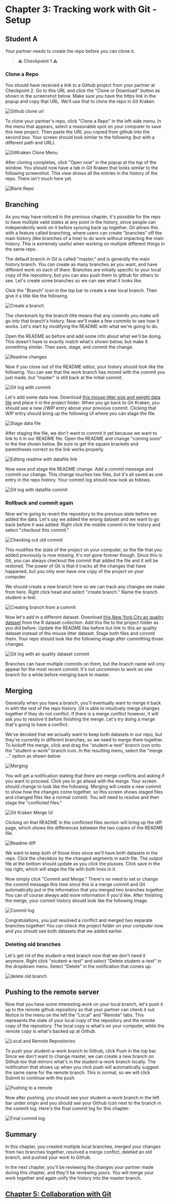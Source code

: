 # Chapter 3: Tracking work with Git - Setup

## Student A

Your partner needs to create the repo before you can clone it.

> :warning: **Checkpoint 1** :warning:

### Clone a Repo

You should have received a link to a Github project from your partner at Checkpoint 2. Go to this URL and click the "Clone or Download" button as shown in the screenshot below. Make sure you have the https link in the popup and copy that URL. We'll use that to clone the repo in Git Kraken.

![Github clone url](../img/github_clone.png)

To clone your partner's repo, click "Clone a Repo" in the left-side menu. In the menu that appears, select a reasonable spot on your computer to save this new project. Then paste the URL you copied from github into the second box. Your screen should look similar to the following (but with a different path and URL).

![GitKraken Clone Menu](../img/gitkraken_clone.png)

After cloning completes, click "Open now" in the popup at the top of the window. You should now have a tab in Git Kraken that looks similar to the following screenshot. This view shows all the entries in the history of the repo. There isn't much here yet.

![Blank Repo](../img/blank_repo_page.png)

## Branching

As you may have noticed in the previous chapter, it's possible for the repo to have multiple valid states at any point in the history, since people can independently work on it before syncing back up together. Git allows this with a feature called branching, where users can create "branches" off the main history (like branches of a tree) to do work without impacting the main history. This is extremely useful when working on multiple different things in the same repo.

The default branch in Git is called "master," and is generally the main history branch. You can create as many branches as you want, and have different work on each of them. Branches are initially specific to your local copy of the repository, but you can also push them to github for others to see. Let's create some branches so we can see what it looks like.

Click the "Branch" icon in the top bar to create a new local branch. Then give it a title like the following.

![Create a branch](../img/work_branch_a.png)

The checkmark by the branch title means that any commits you make will go into that branch's history. Now we'll make a few commits to see how it works. Let's start by modifying the README with what we're going to do.

Open the README as before and add some info about what we'll be doing. This doesn't have to exactly match what's shown below, but make it something similar. Then save, stage, and commit the change.

![Readme changes](../img/readme_changes_4a.png)

Now if you close out of the README editor, your history should look like the following. You can see that the work branch has moved with the commit you just made, but "master" is still back at the initial commit.

![Git log with commit](../img/log_4a_1.png)

Let's add some data now. Download [this mouse litter size and weight data file](../data/litters.csv) and place it in the project folder. When you go back to Git Kraken, you should see a new //WIP entry above your previous commit. Clicking that WIP entry should bring up the following UI where you can stage the file.

![Stage data file](../img/wip_datafile_a.png)

After staging the file, we don't want to commit it yet because we want to link to it in our README file. Open the README and change "coming soon" to the line shown below. Be sure to get the square brackets and parentheses correct so the link works properly.

![Editing readme with datafile link](../img/readme_datafile_link_a.png)

Now save and stage the README change. Add a commit message and commit our change. This change touches two files, but it's all saved as one entry in the repo history. Your commit log should now look as follows.

![Git log with datafile commit](../img/log_4a_2.png)

### Rollback and commit again

Now we're going to revert the repository to the previous state before we added the data. Let's say we added the wrong dataset and we want to go back before it was added. Right click the middle commit in the history and select "checkout this commit."

![Checking out old commit](../img/checkout_old_commit_a.png)

This modifies the state of the project on your computer, so the file that you added previously is now missing. It's not gone forever though. Since this is Git, you can always checkout the commit that added the file and it will be restored. The power of Git is that it tracks all the changes that have happened, but you only ever have one copy of the project on your computer.

We should create a new branch here so we can track any changes we make from here. Right click head and select "create branch." Name the branch student-a-test.

![Creating branch from a commit](../img/create_branch_from_commit_a.png)

Now let's add in a different dataset. Download [this New York City air quality dataset](../data/airquality.csv) from the R dataset collection. Add this file to the project folder as you did before. Update the README like before but link to this air quality dataset instead of the mouse litter dataset. Stage both files and commit them. Your repo should look like the following image after committing those changes.

![Git log with air quality dataset commit](../img/log_4a_3.png)

Branches can have multiple commits on them, but the branch name will only appear for the most recent commit. It's not uncommon to work on one branch for a while before merging back to master.

## Merging

Generally when you have a branch, you'll eventually want to merge it back in with the rest of the repo history. Git is able to intuitively merge changes together if they do not conflict. If there is a merge conflict however, it will ask you to resolve it before finishing the merge. Let's try doing a merge that's going to have a conflict.

We've decided that we actually want to keep both datasets in our repo, but they're currently in different branches, so we need to merge them together. To kickoff the merge, click and drag the "student-a-test" branch icon onto the "student-a-work" branch icon. In the resulting menu, select the "merge ..." option as shown below.

![Merging](../img/starting_merge_a.png)

You will get a notification stating that there are merge conflicts and asking if you want to proceed. Click yes to go ahead with the merge. Your screen should change to look like the following. Merging will create a new commit to show how the changes come together, so this screen shows staged files and changed files like a normal commit. You will need to resolve and then stage the "conflicted files."

![Git Kraken Merge UI](../img/merge_start_a.png)

Clicking on that README in the conflicted files section will bring up the diff page, which shows the differences between the two copies of the README file.

![Readme diff](../img/readme_diff_a.png)

We want to keep both of those lines since we'll have both datasets in the repo. Click the checkbox by the changed segments in each file. The output file at the bottom should update as you click the plusses. Click save in the top right, which will stage the file with both lines in it.

Now simply click "Commit and Merge." There's no need to set or change the commit message this time since this is a merge commit and Git automatically put in the information that you merged two branches together. You can of course always add more information if you'd like. After finishing the merge, your commit history should look like the following image.

![Commit log](../img/log_4a_4.png)

Congratulations, you just resolved a conflict and merged two separate branches together! You can check the project folder on your computer now and you should see both datasets that we added earlier.

### Deleting old branches

Let's get rid of the student-a-test branch now that we don't need it anymore. Right click "student-a-test" and select "Delete student-a-test" in the dropdown menu. Select "Delete" in the notification that comes up.

![delete old branch](../img/delete_branch_a.png)

## Pushing to the remote server

Now that you have some interesting work on your local branch, let's push it up to the remote github repository so that your partner can check it out. Notice in the menu on the left the "Local" and "Remote" tabs. This represents the state of your local copy of the repository and the remote copy of the repository. The local copy is what's on your computer, while the remote copy is what's backed up at Github.

![Local and Remote Repositories](../img/local_and_remote_a.png)

To push your student-a-work branch to Github, click Push in the top bar. Since we don't want to change master, we can create a new branch on Github too that mirrors what's in the student-a-work branch locally. The notification that shows up when you click push will automatically suggest the same name for the remote branch. This is normal, so we will click Submit to continue with the push.

![Pushing to a remote](../img/pushing_branch_a.png)

Now after pushing, you should see your student-a-work branch in the left bar under origin and you should see your Github icon next to the branch in the commit log. Here's the final commit log for this chapter:

![Final commit log](../img/log_4a_5.png)

## Summary

In this chapter, you created multiple local branches, merged your changes from two branches together, resolved a merge conflict, deleted an old branch, and pushed your work to Github.

In the next chapter, you'll be reviewing the changes your partner made during this chapter, and they'll be reviewing yours. You will merge your work together and again unify the history into the master branch.

## [Chapter 5: Collaboration with Git](../Chapter5)